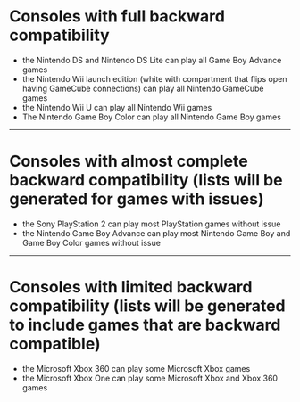 # Consoles with full backward compatibility

- the Nintendo DS and Nintendo DS Lite can play all Game Boy Advance games
- the Nintendo Wii launch edition (white with compartment that flips open having GameCube connections) can play all Nintendo GameCube games
- the Nintendo Wii U can play all Nintendo Wii games
- The Nintendo Game Boy Color can play all Nintendo Game Boy games

---

# Consoles with almost complete backward compatibility (lists will be generated for games with issues)

- the Sony PlayStation 2 can play most PlayStation games without issue
- the Nintendo Game Boy Advance can play most Nintendo Game Boy and Game Boy Color games without issue

---

# Consoles with limited backward compatibility (lists will be generated to include games that are backward compatible)

- the Microsoft Xbox 360 can play some Microsoft Xbox games
- the Microsoft Xbox One can play some Microsoft Xbox and Xbox 360 games
